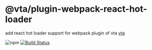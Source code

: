 # @vta/plugin-webpack-react-hot-loader

add react hot loader support for webpack plugin of vta [vta](https://github.com/vta-js/vta)

![npm](https://img.shields.io/npm/v/@vta/plugin-webpack-react-hot-loader) [![Build Status](https://travis-ci.com/vta-js/preset-webpack.svg?branch=master)](https://travis-ci.com/vta-js/preset-webpack)
